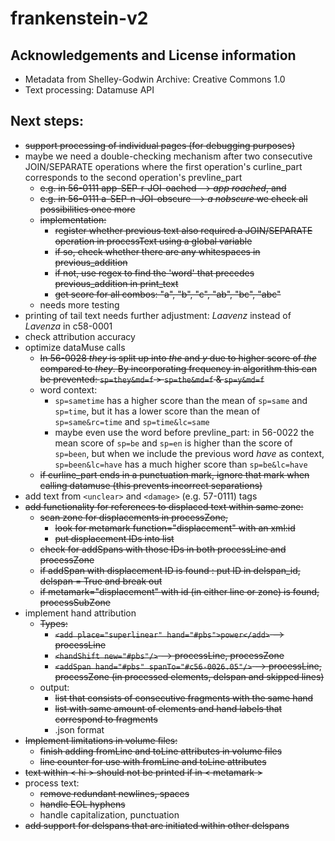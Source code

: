 # frankenstein-v2

## Acknowledgements and License information
- Metadata from Shelley-Godwin Archive: Creative Commons 1.0
- Text processing: Datamuse API

## Next steps:
- ~~support processing of individual pages (for debugging purposes)~~
- maybe we need a double-checking mechanism after two consecutive JOIN/SEPARATE operations where the first operation's curline_part corresponds to the second operation's prevline_part
  - ~~e.g. in 56-0111 app-SEP-r-JOI-oached --> *app roached*, and~~
  - ~~e.g. in 56-0111 a-SEP-n-JOI-obscure --> *a nobscure* we check all possibilities once more~~
  - ~~implementation:~~
    - ~~register whether previous text also required a JOIN/SEPARATE operation in processText using a global variable~~
    - ~~if so, check whether there are any whitespaces in previous_addition~~
    - ~~if not, use regex to find the 'word' that precedes previous_addition in print_text~~
    - ~~get score for all combos: "a", "b", "c", "ab", "bc", "abc"~~
  - needs more testing
- printing of tail text needs further adjustment: *Laavenz* instead of *Lavenza* in c58-0001
- check attribution accuracy
- optimize dataMuse calls
  - ~~In 56-0028 *they* is split up into *the* and *y* due to higher score of *the* compared to *they*. By incorporating frequency in algorithm this can be prevented: `sp=they&md=f` > `sp=the&md=f` & `sp=y&md=f`~~
  - word context:
    - `sp=sametime` has a higher score than the mean of `sp=same` and `sp=time`, but it has a lower score than the mean of `sp=same&rc=time` and `sp=time&lc=same`
    - maybe even use the word before prevline_part: in 56-0022 the mean score of `sp=be` and `sp=en` is higher than the score of `sp=been`, but when we include the previous word *have* as context, `sp=been&lc=have` has a much higher score than `sp=be&lc=have`
  - ~~if curline_part ends in a punctuation mark, ignore that mark when calling datamuse (this prevents incorrect separations)~~
- add text from `<unclear>` and `<damage>` (e.g. 57-0111) tags
- ~~add functionality for references to displaced text within same zone:~~
  - ~~scan zone for displacements in processZone,~~
    - ~~look for metamark function="displacement" with an xml:id~~
    - ~~put displacement IDs into list~~
  - ~~check for addSpans with those IDs in both processLine and processZone~~
  - ~~if addSpan with displacement ID is found : put ID in delspan_id, delspan = True and break out~~
  - ~~if metamark="displacement" with id (in either line or zone) is found, processSubZone~~
- implement hand attribution
  - ~~Types:~~
    - ~~`<add place="superlinear" hand="#pbs">power</add>` --> processLine~~
    - ~~`<handShift new="#pbs"/>` --> processLine, processZone~~
    - ~~`<addSpan hand="#pbs" spanTo="#c56-0026.05"/>` --> processLine, processZone (in processed elements, delspan and skipped lines)~~
  - output:
    - ~~list that consists of consecutive fragments with the same hand~~
    - ~~list with same amount of elements and hand labels that correspond to fragments~~
    - .json format
- ~~Implement limitations in volume files:~~
  - ~~finish adding fromLine and toLine attributes in volume files~~
  - ~~line counter for use with fromLine and toLine attributes~~
- ~~text within < hi > should not be printed if in < metamark >~~
- process text:
  - ~~remove redundant newlines, spaces~~
  - ~~handle EOL hyphens~~
  - handle capitalization, punctuation
- ~~add support for delspans that are initiated within other delspans~~
